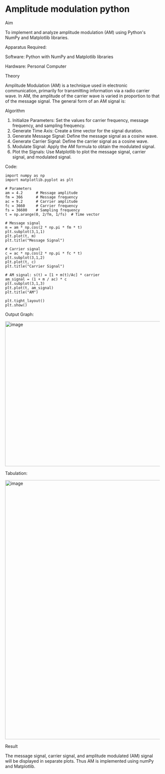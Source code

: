 # Amplitude modulation python

Aim

To implement and analyze amplitude modulation (AM) using Python's NumPy and Matplotlib libraries. 


Apparatus Required:

Software: Python with NumPy and Matplotlib libraries

Hardware: Personal Computer

Theory

Amplitude Modulation (AM) is a technique used in electronic communication, primarily for transmitting information via a radio carrier wave. In AM, the amplitude of the carrier wave is varied in proportion to that of the message signal. The general form of an AM signal is:


Algorithm

1.	Initialize Parameters: Set the values for carrier frequency, message frequency, and sampling frequency.
2.	Generate Time Axis: Create a time vector for the signal duration.
3.	Generate Message Signal: Define the message signal as a cosine wave.
4.	Generate Carrier Signal: Define the carrier signal as a cosine wave.
5.	Modulate Signal: Apply the AM formula to obtain the modulated signal.
6.	Plot the Signals: Use Matplotlib to plot the message signal, carrier signal, and modulated signal.

Code:
```
import numpy as np
import matplotlib.pyplot as plt

# Parameters
am = 4.2      # Message amplitude
fm = 366      # Message frequency
ac = 9.2      # Carrier amplitude
fc = 3660     # Carrier frequency
fs = 36600    # Sampling frequency
t = np.arange(0, 2/fm, 1/fs)  # Time vector

# Message signal
m = am * np.cos(2 * np.pi * fm * t)
plt.subplot(3,1,1)
plt.plot(t, m)
plt.title("Message Signal")

# Carrier signal
c = ac * np.cos(2 * np.pi * fc * t)
plt.subplot(3,1,2)
plt.plot(t, c)
plt.title("Carrier Signal")

# AM signal: s(t) = [1 + m(t)/Ac] * carrier
am_signal = (1 + m / ac) * c
plt.subplot(3,1,3)
plt.plot(t, am_signal)
plt.title("AM")

plt.tight_layout()
plt.show()
```

Output Graph:

<img width="630" height="470" alt="image" src="https://github.com/user-attachments/assets/0def0014-4631-4c93-a7e8-a9a6fd84e17e" />

Tabulation:

<img width="699" height="840" alt="image" src="https://github.com/user-attachments/assets/12f95013-460d-4c47-a6b0-37231ff5ad3f" />


Result

The message signal, carrier signal, and amplitude modulated (AM) signal will be displayed in separate plots. Thus AM is implemented using numPy and Matplotlib.
 
